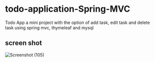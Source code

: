 # todo-application-Spring-MVC
Todo App a mini project with the option of add task, edit task and delete task using spring mvc, thymeleaf and mysql

## screen shot
![Screenshot (105)](https://github.com/gokulz/todo-application-Spring-MVC/assets/75795509/65aabe40-299e-4c03-90af-2d05af4af956)

